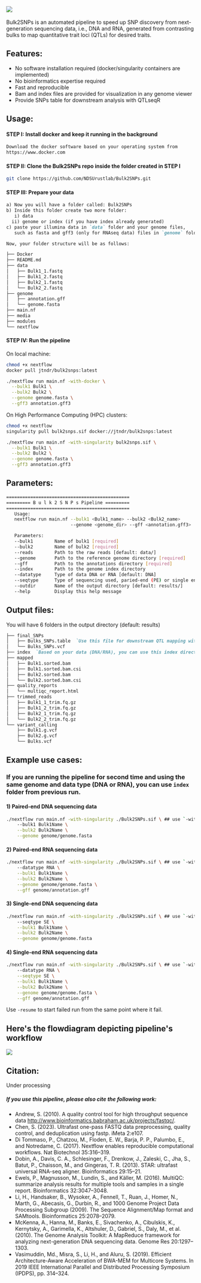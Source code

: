 ![](media/github_banner.png)
---
Bulk2SNPs is an automated pipeline to speed up SNP discovery from next-generation sequencing data, i.e., DNA and RNA, generated from contrasting bulks to map quantitative trait loci (QTLs) for desired traits. 

## Features:
- No software installation required (docker/singularity containers are implemented)
- No bioinformatics expertise required
- Fast and reproducible
- Bam and index files are provided for visualization in any genome viewer
- Provide SNPs table for downstream analysis with QTLseqR

## Usage: 
#### STEP I: Install docker and keep it running in the background
```md
Download the docker software based on your operating system from
https://www.docker.com
```

#### STEP II: Clone the Bulk2SNPs repo inside the folder created in STEP I 
```bash
git clone https://github.com/NDSUrustlab/Bulk2SNPs.git
```

#### STEP III: Prepare your data
```md
a) Now you will have a folder called: Bulk2SNPs
b) Inside this folder create two more folder:
   i) data
  ii) genome or index (if you have index already generated)
c) paste your illumina data in `data` folder and your genome files,
   such as fasta and gff3 (only for RNAseq data) files in `genome` folder

Now, your folder structure will be as follows:

├── Docker
├── README.md
├── data
│   ├── Bulk1_1.fastq
│   ├── Bulk1_2.fastq
│   ├── Bulk2_1.fastq
│   └── Bulk2_2.fastq
├── genome
│   ├── annotation.gff
│   └── genome.fasta
├── main.nf
├── media
├── modules
└── nextflow
```

#### STEP IV: Run the pipeline 
On local machine:
```bash
chmod +x nextflow
docker pull jtndr/bulk2snps:latest
```

```bash
./nextflow run main.nf -with-docker \
  --bulk1 Bulk1 \
  --bulk2 Bulk2 \
  --genome genome.fasta \
  --gff3 annotation.gff3
```

On High Performance Computing (HPC) clusters:
```bash
chmod +x nextflow
singularity pull bulk2snps.sif docker://jtndr/bulk2snps:latest
```

```bash
./nextflow run main.nf -with-singularity bulk2snps.sif \
  --bulk1 Bulk1 \
  --bulk2 Bulk2 \
  --genome genome.fasta \
  --gff3 annotation.gff3
```

## Parameters:
```bash
==============================================
========= B u l k 2 S N P s Pipeline =========
==============================================
   Usage:
   nextflow run main.nf --bulk1 <Bulk1_name> --bulk2 <Bulk2_name> 
                        --genome <genome_dir> --gff <annotation.gff3>

   Parameters:
   --bulk1        Name of bulk1 [required]
   --bulk2        Name of bulk2 [required]
   --reads        Path to the raw reads [default: data/]
   --genome       Path to the reference genome directory [required]
   --gff          Path to the annotations directory [required]
   --index        Path to the genome index directory
   --datatype     Type of data DNA or RNA [default: DNA]
   --seqtype      Type of sequencing used, paried-end (PE) or single end (SE) [default: PE]
   --outdir       Name of the output directory [default: results/]
   --help         Display this help message
```

## Output files:
You will have 6 folders in the output directory (default: results)
```md
├── final_SNPs
│   ├── Bulks_SNPs.table  `Use this file for downstream QTL mapping with QTLseqR`
│   └── Bulks_SNPs.vcf
├── index  `Based on your data (DNA/RNA), you can use this index directory for future analysis`
├── mapped
│   ├── Bulk1.sorted.bam
│   ├── Bulk1.sorted.bam.csi
│   ├── Bulk2.sorted.bam
│   └── Bulk2.sorted.bam.csi
├── quality_reports
│   └── multiqc_report.html
├── trimmed_reads
│   ├── Bulk1_1_trim.fq.gz
│   ├── Bulk1_2_trim.fq.gz
│   ├── Bulk2_1_trim.fq.gz
│   └── Bulk2_2_trim.fq.gz
└── variant_calling
    ├── Bulk1.g.vcf
    ├── Bulk2.g.vcf
    └── Bulks.vcf
```
## Example use cases:
### If you are running the pipeline for second time and using the same genome and data type (DNA or RNA), you can use `index` folder from previous run.
#### 1) Paired-end DNA sequencing data
```bash
./nextflow run main.nf -with-singularity ./Bulk2SNPs.sif \ ## use `-with-docker` for local machine
    --bulk1 Bulk1Name \
    --bulk2 Bulk2Name \
    --genome genome/genome.fasta
```
#### 2) Paired-end RNA sequencing data
```bash
./nextflow run main.nf -with-singularity ./Bulk2SNPs.sif \ ## use `-with-docker` for local machine
    --datatype RNA \
    --bulk1 Bulk1Name \
    --bulk2 Bulk2Name \
    --genome genome/genome.fasta \
    --gff genome/annotation.gff
```
#### 3) Single-end DNA sequencing data
```bash
./nextflow run main.nf -with-singularity ./Bulk2SNPs.sif \ ## use `-with-docker` for local machine
    --seqtype SE \
    --bulk1 Bulk1Name \
    --bulk2 Bulk2Name \
    --genome genome/genome.fasta
```
#### 4) Single-end RNA sequencing data
```bash
./nextflow run main.nf -with-singularity ./Bulk2SNPs.sif \ ## use `-with-docker` for local machine
    --datatype RNA \
    --seqtype SE \
    --bulk1 Bulk1Name \
    --bulk2 Bulk2Name \
    --genome genome/genome.fasta \
    --gff genome/annotation.gff
```

Use `-resume` to start failed run from the same point where it fail.

## Here's the flowdiagram depicting pipeline's workflow
![](media/flowdiagram.png)

## Citation:
Under processing

##### If you use this pipeline, please also cite the following work:
- Andrew, S. (2010). A quality control tool for high throughput sequence data http://www.bioinformatics.babraham.ac.uk/projects/fastqc/.
- Chen, S. (2023). Ultrafast one-pass FASTQ data preprocessing, quality control, and deduplication using fastp. iMeta 2:e107.
- Di Tommaso, P., Chatzou, M., Floden, E. W., Barja, P. P., Palumbo, E., and Notredame, C. (2017). Nextflow enables reproducible computational workflows. Nat Biotechnol 35:316–319.
- Dobin, A., Davis, C. A., Schlesinger, F., Drenkow, J., Zaleski, C., Jha, S., Batut, P., Chaisson, M., and Gingeras, T. R. (2013). STAR: ultrafast universal RNA-seq aligner. Bioinformatics 29:15–21.
- Ewels, P., Magnusson, M., Lundin, S., and Käller, M. (2016). MultiQC: summarize analysis results for multiple tools and samples in a single report. Bioinformatics 32:3047–3048.
- Li, H., Handsaker, B., Wysoker, A., Fennell, T., Ruan, J., Homer, N., Marth, G., Abecasis, G., Durbin, R., and 1000 Genome Project Data Processing Subgroup (2009). The Sequence Alignment/Map format and SAMtools. Bioinformatics 25:2078–2079.
- McKenna, A., Hanna, M., Banks, E., Sivachenko, A., Cibulskis, K., Kernytsky, A., Garimella, K., Altshuler, D., Gabriel, S., Daly, M., et al. (2010). The Genome Analysis Toolkit: A MapReduce framework for analyzing next-generation DNA sequencing data. Genome Res 20:1297–1303.
- Vasimuddin, Md., Misra, S., Li, H., and Aluru, S. (2019). Efficient Architecture-Aware Acceleration of BWA-MEM for Multicore Systems. In 2019 IEEE International Parallel and Distributed Processing Symposium (IPDPS), pp. 314–324.


